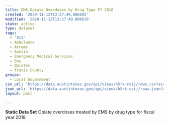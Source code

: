 ```yaml
---
title: EMS-Opiate Overdoses by Drug Type FY 2018
created: '2020-11-12T13:27:49.806605'
modified: '2020-11-12T13:27:49.806616'
state: active
type: dataset
tags:
  - '911'
  - Ambulance
  - Atcems
  - Austin
  - Emergency Medical Services
  - Ems
  - Opiates
  - Travis County
groups:
  - Local Government
csv_url: 'https://data.austintexas.gov/api/views/h5rk-cvij/rows.csv?accessType=DOWNLOAD'
json_url: 'https://data.austintexas.gov/api/views/h5rk-cvij/rows.json?accessType=DOWNLOAD'
layout: post

---
```

**Static Data Set** Opiate overdoses treated by EMS by drug type for fiscal year 2018
